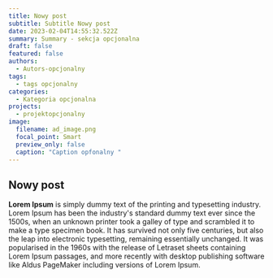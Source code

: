 ```yaml
---
title: Nowy post
subtitle: Subtitle Nowy post
date: 2023-02-04T14:55:32.522Z
summary: Summary - sekcja opcjonalna
draft: false
featured: false
authors:
  - Autors-opcjonalny
tags:
  - tags opcjonalny
categories:
  - Kategoria opcjonalna
projects:
  - projektopcjonalny
image:
  filename: ad_image.png
  focal_point: Smart
  preview_only: false
  caption: "Caption opfonalny "
---
```

## Nowy post

**Lorem Ipsum** is simply dummy text of the printing and typesetting industry. Lorem Ipsum has been the industry's standard dummy text ever since the 1500s, when an unknown printer took a galley of type and scrambled it to make a type specimen book. It has survived not only five centuries, but also the leap into electronic typesetting, remaining essentially unchanged. It was popularised in the 1960s with the release of Letraset sheets containing Lorem Ipsum passages, and more recently with desktop publishing software like Aldus PageMaker including versions of Lorem Ipsum.